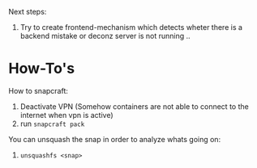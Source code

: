 Next steps:
1. Try to create frontend-mechanism which detects wheter there is a backend mistake or deconz server is not running ..


# How-To's
How to snapcraft:

1. Deactivate VPN (Somehow containers are not able to connect to the internet when vpn is active)
2. run `snapcraft pack`

You can unsquash the snap in order to analyze whats going on:

1. `unsquashfs <snap>`
